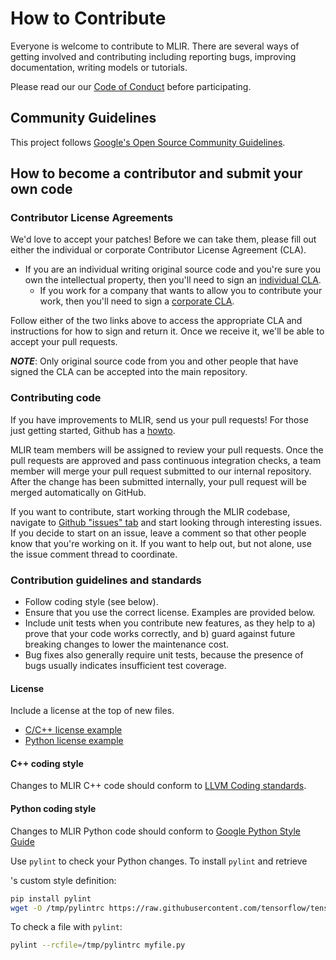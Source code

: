 # How to Contribute

Everyone is welcome to contribute to MLIR. There are several ways of getting involved and contributing including reporting bugs, improving documentation, writing models or tutorials. 

Please read our our [Code of Conduct](https://github.com/tensorflow/tensorflow/blob/master/CODE_OF_CONDUCT.md) before participating.

## Community Guidelines

This project follows [Google's Open Source Community
Guidelines](https://opensource.google.com/conduct/).

## How to become a contributor and submit your own code

### Contributor License Agreements

We'd love to accept your patches! Before we can take them, please fill out either the individual or corporate Contributor License Agreement (CLA).

* If you are an individual writing original source code and you're sure you own the intellectual property, then you'll need to sign an [individual CLA](https://code.google.com/legal/individual-cla-v1.0.html).
  * If you work for a company that wants to allow you to contribute your work, then you'll need to sign a [corporate CLA](https://code.google.com/legal/corporate-cla-v1.0.html).

Follow either of the two links above to access the appropriate CLA and instructions for how to sign and return it. Once we receive it, we'll be able to accept your pull requests.

***NOTE***: Only original source code from you and other people that have signed the CLA can be accepted into the main repository.

### Contributing code

If you have improvements to MLIR, send us your pull requests! For those
just getting started, Github has a [howto](https://help.github.com/articles/using-pull-requests/).

MLIR team members will be assigned to review your pull requests. Once the pull requests are approved and pass continuous integration checks, a team member will merge your pull request submitted to our internal repository. After the change has been submitted internally, your pull request will be merged automatically on GitHub.

If you want to contribute, start working through the MLIR codebase, navigate to [Github "issues" tab](https://github.com/tensorflow/mlir/issues) and start looking through interesting issues. If you decide to start on an issue, leave a comment so that other people know that you're working on it. If you want to help out, but not alone, use the issue comment thread to coordinate.

### Contribution guidelines and standards

*   Follow coding style (see below).
*   Ensure that you use the correct license. Examples are provided below.
*   Include unit tests when you contribute new features, as they help to a)
    prove that your code works correctly, and b) guard against future breaking
    changes to lower the maintenance cost.
*   Bug fixes also generally require unit tests, because the presence of bugs
    usually indicates insufficient test coverage.

#### License

Include a license at the top of new files.

* [C/C++ license example](https://github.com/tensorflow/mlir/blob/master/examples/toy/Ch1/toyc.cpp)
* [Python license example](https://github.com/tensorflow/mlir/blob/master/bindings/python/test/test_py2and3.py)

#### C++ coding style

Changes to MLIR C++ code should conform to
[LLVM Coding standards](https://llvm.org/docs/CodingStandards.html).

#### Python coding style

Changes to MLIR Python code should conform to
[Google Python Style Guide](https://github.com/google/styleguide/blob/gh-pages/pyguide.md)

Use `pylint` to check your Python changes. To install `pylint` and
retrieve 

's custom style definition:

```bash
pip install pylint
wget -O /tmp/pylintrc https://raw.githubusercontent.com/tensorflow/tensorflow/master/tensorflow/tools/ci_build/pylintrc
```

To check a file with `pylint`:

```bash
pylint --rcfile=/tmp/pylintrc myfile.py
```
